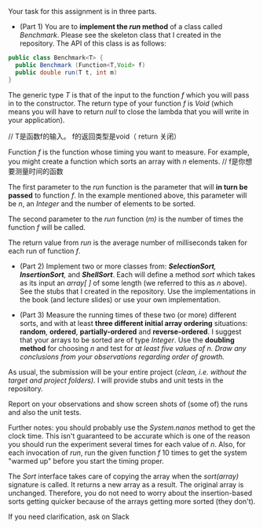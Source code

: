Your task for this assignment is in three parts.

- (Part 1) You are to **implement the *run* method** of a class called *Benchmark*. Please see the skeleton class that I created in the repository. The API of this class is as follows:

```java
public class Benchmark<T> {
  public Benchmark (Function<T,Void> f)
  public double run(T t, int m)
}
```

The generic type *T* is that of the input to the function *f* which you will pass in to the constructor. The return type of your function *f* is *Void* (which means you will have to return *null* to close the lambda that you will write in your application).

// T是函数f的输入。 f的返回类型是void（ return 关闭）

Function *f* is the function whose timing you want to measure. For example, you might create a function which sorts an array with *n* elements.  // f是你想要测量时间的函数

The first parameter to the *run* function is the parameter that will **in turn be passed** to function *f*. In the example mentioned above, this parameter will be *n*, an *Integer* and the number of elements to be sorted. 

The second parameter to the *run* function (*m)* is the number of times the function *f* will be called.

The return value from *run* is the average number of milliseconds taken for each run of function *f*.





- (Part 2) Implement two or more classes from: ***SelectionSort**,* ***InsertionSort**,* and ***ShellSort***. Each will define a method *sort* which takes as its input an *array<Comparable>[ ]* of some length (we referred to this as *n* above). See the stubs that I created in the repository. Use the implementations in the book (and lecture slides) or use your own implementation.



- (Part 3) Measure the running times of these two (or more) different sorts, and with at least **three different initial array ordering** situations: **random**, **ordered**, **partially-ordered** and **reverse-ordered**. I suggest that your arrays to be sorted are of type *Integer*. Use the **doubling method** for choosing *n* and test for **at least five values of *n**. Draw any conclusions from your observations regarding order of growth.*



As usual, the submission will be your entire project (*clean, i.e. without the target and project folders).* I will provide stubs and unit tests in the repository.

Report on your observations and show screen shots of (some of) the runs and also the unit tests.

Further notes: you should probably use the *System.nanos* method to get the clock time. This isn't guaranteed to be accurate which is one of the reason you should run the experiment several times for each value of *n*. Also, for each invocation of *run*, run the given function *f* 10 times to get the system "warmed up" before you start the timing proper.

The *Sort* interface takes care of copying the array when the *sort(array)* signature is called. It returns a new array as a result. The original array is unchanged. Therefore, you do not need to worry about the insertion-based sorts getting quicker because of the arrays getting more sorted (they don't).

If you need clarification, ask on Slack